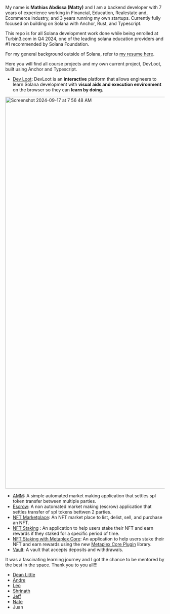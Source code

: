 My name is **Mathias Abdissa (Matty)** and I am a backend developer with 7 years of experience working in Financial, Education, Realestate and, Ecommerce industry, and 3 years running my own startups. Currently fully focused on building on Solana with Anchor, Rust, and Typescript.

This repo is for all Solana development work done while being enrolled at Turbin3.com in Q4 2024, one of the leading solana education providers and #1 recommended by Solana Foundation.

For my general background outside of Solana, refer to [my resume here](https://github.com/matiman).

Here you will find all course projects and my own current project, DevLoot, built using Anchor and Typescript.

- [Dev Loot](https://github.com/matiman/Q3T_Sol_Matty/tree/main/capstone_DevLoot): DevLoot is an **interactive** platform that allows engineers to learn Solana development with **visual aids and execution environment** on the browser so they can **learn by doing.**

<img width="1235" alt="Screenshot 2024-09-17 at 7 56 48 AM" src="https://github.com/user-attachments/assets/bdfbd7ae-6c2e-461a-8d21-42d77271e91b">

- [AMM](https://github.com/matiman/Q3T_Sol_Matty/tree/main/amm): A simple automated market making application that settles spl token transfer between multiple parties.
- [Escrow](https://github.com/matiman/Q3T_Sol_Matty/tree/main/anchor-escrow): A non automated market making (escrow) application that settles transfer of spl tokens bettwen 2 parties.
- [NFT Marketplace](https://github.com/matiman/Q3T_Sol_Matty/tree/main/anchor-marketplace): An NFT market place to list, delist, sell, and purchase an NFT.
- [NFT Staking](https://github.com/matiman/Q3T_Sol_Matty/tree/main/nft-staking) : An application to help users stake their NFT and earn rewards if they staked for a specific period of time.
- [NFT Staking with Metaplex Core](https://github.com/matiman/Q3T_Sol_Matty/tree/main/nft-staking-leo): An application to help users stake their NFT and earn rewards using the new [Metaplex Core Plugin](https://developers.metaplex.com/core/plugins) library.
- [Vault](https://github.com/matiman/Q3T_Sol_Matty/tree/main/anchor_vault_q3_2024): A vault that accepts deposits and withdrawals. 

It was a fascinating learning journey and I got the chance to be mentored by the best in the space. Thank you to you all!!!
 - [Dean Little](https://github.com/deanmlittle/)
 - [Andre](https://github.com/ASCorreia)
 - [Leo](https://github.com/L0STE)
 - [Shrinath](https://github.com/ShrinathNR/rust_learning)
 - [Jeff](https://x.com/japarjam)
 - [Nate](https://x.com/qubitn8)
 - Juan 

